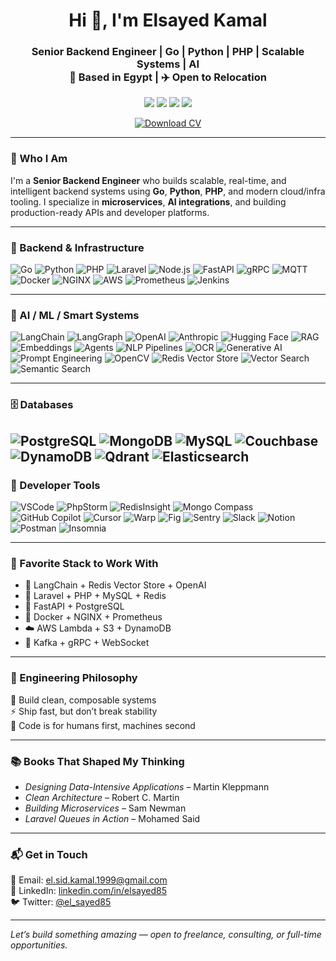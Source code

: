 <h1 align="center">Hi 👋, I'm Elsayed Kamal</h1>
<h3 align="center">
  Senior Backend Engineer | Go | Python | PHP | Scalable Systems | AI  
  <br/>📍 Based in Egypt | ✈️ Open to Relocation
</h3>


<p align="center">
  <a href="mailto:el.sid.kamal.1999@gmail.com"><img src="https://img.shields.io/badge/-Email-D14836?style=flat&logo=gmail&logoColor=white"/></a>
  <a href="https://linkedin.com/in/elsayed85"><img src="https://img.shields.io/badge/-LinkedIn-0077B5?style=flat&logo=linkedin&logoColor=white"/></a>
  <a href="https://twitter.com/el_sayed85"><img src="https://img.shields.io/badge/-Twitter-1DA1F2?style=flat&logo=twitter&logoColor=white"/></a>
  <a href="#"><img src="https://komarev.com/ghpvc/?username=elsayed85&label=&color=0e75b6&style=flat"/></a>
</p>

<p align="center">
  <a href="/Elsayed-Kamal-CV.pdf" download>
    <img src="https://img.shields.io/badge/📄 Download%20CV-EA4335?style=for-the-badge&logo=adobeacrobatreader&logoColor=white" alt="Download CV">
  </a>
</p>



---

### 🧠 Who I Am

I'm a **Senior Backend Engineer** who builds scalable, real-time, and intelligent backend systems using **Go**, **Python**, **PHP**, and modern cloud/infra tooling. I specialize in **microservices**, **AI integrations**, and building production-ready APIs and developer platforms.

---

### 🔧 Backend & Infrastructure

![Go](https://img.shields.io/badge/Go-00ADD8?logo=go&logoColor=white&style=flat)
![Python](https://img.shields.io/badge/Python-3776AB?logo=python&logoColor=white&style=flat)
![PHP](https://img.shields.io/badge/PHP-777BB4?logo=php&logoColor=white&style=flat)
![Laravel](https://img.shields.io/badge/Laravel-FC4949?logo=laravel&logoColor=white&style=flat)
![Node.js](https://img.shields.io/badge/Node.js-339933?logo=node.js&logoColor=white&style=flat)
![FastAPI](https://img.shields.io/badge/FastAPI-009688?logo=fastapi&logoColor=white&style=flat)
![gRPC](https://img.shields.io/badge/gRPC-6DB33F?logo=grpc&logoColor=white&style=flat)
![MQTT](https://img.shields.io/badge/MQTT-005B96?style=flat)
![Docker](https://img.shields.io/badge/Docker-2496ED?logo=docker&logoColor=white&style=flat)
![NGINX](https://img.shields.io/badge/NGINX-009639?logo=nginx&logoColor=white&style=flat)
![AWS](https://img.shields.io/badge/AWS-232F3E?logo=amazonaws&logoColor=white&style=flat)
![Prometheus](https://img.shields.io/badge/Prometheus-E6522C?logo=prometheus&logoColor=white&style=flat)
![Jenkins](https://img.shields.io/badge/Jenkins-D24939?logo=jenkins&logoColor=white&style=flat)

---

### 🧠 AI / ML / Smart Systems

![LangChain](https://img.shields.io/badge/LangChain-black?style=flat&logo=openai&logoColor=white)
![LangGraph](https://img.shields.io/badge/LangGraph-000000?style=flat)
![OpenAI](https://img.shields.io/badge/OpenAI-10a37f?logo=openai&logoColor=white&style=flat)
![Anthropic](https://img.shields.io/badge/Anthropic-000000?style=flat)
![Hugging Face](https://img.shields.io/badge/Transformers-FFBF00?logo=huggingface&logoColor=black&style=flat)
![RAG](https://img.shields.io/badge/RAG-8e44ad?style=flat)
![Embeddings](https://img.shields.io/badge/Embeddings-2c3e50?style=flat)
![Agents](https://img.shields.io/badge/Agents-3c8dbc?style=flat)
![NLP Pipelines](https://img.shields.io/badge/NLP%20Pipelines-9b59b6?style=flat)
![OCR](https://img.shields.io/badge/OCR-34495e?style=flat)
![Generative AI](https://img.shields.io/badge/Generative%20AI-1abc9c?style=flat)
![Prompt Engineering](https://img.shields.io/badge/Prompt%20Engineering-e67e22?style=flat)
![OpenCV](https://img.shields.io/badge/OpenCV-5C3EE8?logo=opencv&logoColor=white&style=flat)
![Redis Vector Store](https://img.shields.io/badge/Redis%20Vector%20Store-DC382D?logo=redis&logoColor=white&style=flat)
![Vector Search](https://img.shields.io/badge/Vector%20Search-2f3640?style=flat)
![Semantic Search](https://img.shields.io/badge/Semantic%20Search-718093?style=flat)

---

### 🗄️ Databases

![PostgreSQL](https://img.shields.io/badge/PostgreSQL-4169E1?logo=postgresql&logoColor=white&style=flat)
![MongoDB](https://img.shields.io/badge/MongoDB-47A248?logo=mongodb&logoColor=white&style=flat)
![MySQL](https://img.shields.io/badge/MySQL-4479A1?logo=mysql&logoColor=white&style=flat)
![Couchbase](https://img.shields.io/badge/Couchbase-EE1F23?logo=couchbase&logoColor=white&style=flat)
![DynamoDB](https://img.shields.io/badge/DynamoDB-4053D6?logo=amazondynamodb&logoColor=white&style=flat)
![Qdrant](https://img.shields.io/badge/Qdrant-4e9a06?style=flat)
![Elasticsearch](https://img.shields.io/badge/Elasticsearch-005571?logo=elasticsearch&logoColor=white&style=flat)
---

### 🧰 Developer Tools

![VSCode](https://img.shields.io/badge/VSCode-007ACC?logo=visualstudiocode&logoColor=white&style=flat)
![PhpStorm](https://img.shields.io/badge/PhpStorm-000000?logo=phpstorm&logoColor=white&style=flat)
![RedisInsight](https://img.shields.io/badge/RedisInsight-DC382D?logo=redis&logoColor=white&style=flat)
![Mongo Compass](https://img.shields.io/badge/MongoDB%20Compass-47A248?logo=mongodb&logoColor=white&style=flat)
![GitHub Copilot](https://img.shields.io/badge/GitHub_Copilot-181717?logo=github&logoColor=white&style=flat)
![Cursor](https://img.shields.io/badge/Cursor-2E3440?style=flat)
![Warp](https://img.shields.io/badge/Warp-1F1F1F?style=flat)
![Fig](https://img.shields.io/badge/Fig-3e3e3e?style=flat)
![Sentry](https://img.shields.io/badge/Sentry-362d59?logo=sentry&logoColor=white&style=flat)
![Slack](https://img.shields.io/badge/Slack-4A154B?logo=slack&logoColor=white&style=flat)
![Notion](https://img.shields.io/badge/Notion-000000?logo=notion&logoColor=white&style=flat)
![Postman](https://img.shields.io/badge/Postman-FF6C37?logo=postman&logoColor=white&style=flat)
![Insomnia](https://img.shields.io/badge/Insomnia-4000BF?logo=insomnia&logoColor=white&style=flat)

---

### 🧰 Favorite Stack to Work With

- 🧠 LangChain + Redis Vector Store + OpenAI
- 🐘 Laravel + PHP + MySQL + Redis
- 🐍 FastAPI + PostgreSQL
- 🐳 Docker + NGINX + Prometheus
- ☁️ AWS Lambda + S3 + DynamoDB
- 🧩 Kafka + gRPC + WebSocket

---

### 💬 Engineering Philosophy

🧱 Build clean, composable systems  
⚡ Ship fast, but don’t break stability  
🤝 Code is for humans first, machines second  

---

### 📚 Books That Shaped My Thinking

- *Designing Data-Intensive Applications* – Martin Kleppmann  
- *Clean Architecture* – Robert C. Martin  
- *Building Microservices* – Sam Newman  
- *Laravel Queues in Action* – Mohamed Said  

---

### 📬 Get in Touch

📧 Email: [el.sid.kamal.1999@gmail.com](mailto:el.sid.kamal.1999@gmail.com)  
🔗 LinkedIn: [linkedin.com/in/elsayed85](https://linkedin.com/in/elsayed85)  
🐦 Twitter: [@el_sayed85](https://twitter.com/el_sayed85)

---

*Let’s build something amazing — open to freelance, consulting, or full-time opportunities.*
